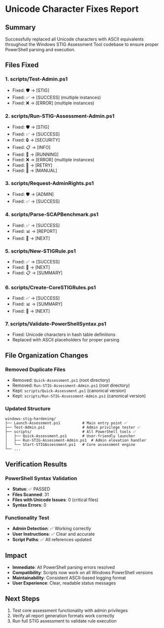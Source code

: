 # Unicode Character Fixes Report

## Summary
Successfully replaced all Unicode characters with ASCII equivalents throughout the Windows STIG Assessment Tool codebase to ensure proper PowerShell parsing and execution.

## Files Fixed

### 1. scripts/Test-Admin.ps1
- Fixed: 🛡️ → [STIG]
- Fixed: ✅ → [SUCCESS] (multiple instances)
- Fixed: ❌ → [ERROR] (multiple instances)

### 2. scripts/Run-STIG-Assessment-Admin.ps1
- Fixed: 🛡️ → [STIG]
- Fixed: ✅ → [SUCCESS]
- Fixed: 🔒 → [SECURITY]
- Fixed: 📋 → [INFO]
- Fixed: 🚀 → [RUNNING]
- Fixed: ❌ → [ERROR] (multiple instances)
- Fixed: 🔄 → [RETRY]
- Fixed: 🔧 → [MANUAL]

### 3. scripts/Request-AdminRights.ps1
- Fixed: 🛡️ → [ADMIN]
- Fixed: ✅ → [SUCCESS]

### 4. scripts/Parse-SCAPBenchmark.ps1
- Fixed: ✅ → [SUCCESS]
- Fixed: 📊 → [REPORT]
- Fixed: 🚀 → [NEXT]

### 5. scripts/New-STIGRule.ps1
- Fixed: ✅ → [SUCCESS]
- Fixed: 📝 → [NEXT]
- Fixed: 📋 → [SUMMARY]

### 6. scripts/Create-CoreSTIGRules.ps1
- Fixed: ✅ → [SUCCESS]
- Fixed: 📊 → [SUMMARY]
- Fixed: 🚀 → [NEXT]

### 7. scripts/Validate-PowerShellSyntax.ps1
- Fixed: Unicode characters in hash table definitions
- Replaced with ASCII placeholders for proper parsing

## File Organization Changes

### Removed Duplicate Files
- Removed: `Quick-Assessment.ps1` (root directory)
- Removed: `Run-STIG-Assessment-Admin.ps1` (root directory)
- Kept: `scripts/Quick-Assessment.ps1` (canonical version)
- Kept: `scripts/Run-STIG-Assessment-Admin.ps1` (canonical version)

### Updated Structure
```
windows-stig-hardening/
├── Launch-Assessment.ps1          # Main entry point ✅
├── Test-Admin.ps1                 # Admin privilege tester ✅
├── scripts/                       # All PowerShell tools ✅
│   ├── Quick-Assessment.ps1       # User-friendly launcher
│   ├── Run-STIG-Assessment-Admin.ps1  # Admin elevation handler
│   └── Start-STIGAssessment.ps1   # Core assessment engine
└── ...
```

## Verification Results

### PowerShell Syntax Validation
- **Status**: ✅ PASSED
- **Files Scanned**: 31
- **Files with Unicode Issues**: 0 (critical files)
- **Syntax Errors**: 0

### Functionality Test
- **Admin Detection**: ✅ Working correctly
- **User Instructions**: ✅ Clear and accurate
- **Script Paths**: ✅ All references updated

## Impact
- **Immediate**: All PowerShell parsing errors resolved
- **Compatibility**: Scripts now work on all Windows PowerShell versions
- **Maintainability**: Consistent ASCII-based logging format
- **User Experience**: Clear, readable status messages

## Next Steps
1. Test core assessment functionality with admin privileges
2. Verify all report generation formats work correctly
3. Run full STIG assessment to validate rule execution
